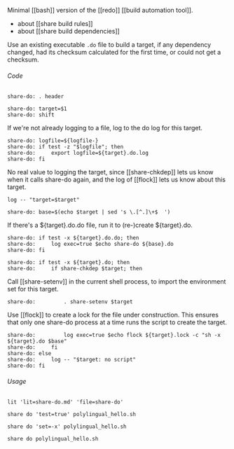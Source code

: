 Minimal [[bash]] version of the [[redo]] [[build automation tool]].
- about [[share build rules]]
- about [[share build dependencies]]

Use an existing executable `.do` file to build a target, if any dependency changed, had its checksum calculated for the first time, or could not get a checksum.

###### Code

	share-do: . header

	share-do: target=$1
	share-do: shift

If we're not already logging to a file, log to the do log for this target.

	share-do: logfile=${logfile-}
	share-do: if test -z "$logfile"; then
	share-do:     export logfile=${target}.do.log
	share-do: fi

No real value to logging the target, since [[share-chkdep]] lets us know when it calls share-do again, and the log of [[flock]] lets us know about this target.

	log -- "target=$target"

	share-do: base=$(echo $target | sed 's \.[^.]\+$  ')

If there's a ${target}.do.do file, run it to (re-)create ${target}.do.

	share-do: if test -x ${target}.do.do; then
	share-do:     log exec=true $echo share-do ${base}.do
	share-do: fi

	share-do: if test -x ${target}.do; then
	share-do:     if share-chkdep $target; then

Call [[share-setenv]] in the current shell process, to import the environment set for this target.

	share-do:         . share-setenv $target

Use [[flock]] to create a lock for the file under construction.  This ensures that only one share-do process at a time runs the script to create the target.

	share-do:         log exec=true $echo flock ${target}.lock -c "sh -x ${target}.do $base" 
	share-do:     fi
	share-do: else
	share-do:     log -- "$target: no script"
	share-do: fi

###### Usage

	lit 'lit=share-do.md' 'file=share-do'

	share do 'test=true' polylingual_hello.sh

	share do 'set=-x' polylingual_hello.sh

	share do polylingual_hello.sh
